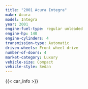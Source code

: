 ```yaml
---
title: "2001 Acura Integra"
make: Acura
model: Integra
year: 2001
engine-fuel-type: regular unleaded
engine-hp: 140
engine-cylinders: 4
transmission-type: Automatic
driven-wheels: Front wheel drive
number-of-doors: 4
market-category: Luxury
vehicle-size: Compact
vehicle-style: Sedan
---
```


{{< car_info >}}
